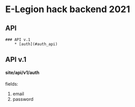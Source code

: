 # E-Legion hack backend 2021
## API
    ### API v.1 
        * [auth](#auth_api)
## API v.1
#### <a name="auth_api"> site/api/v1/auth
fields:  
1. email  
2. password  
